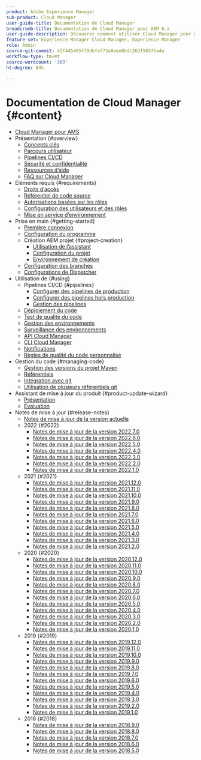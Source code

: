 ```yaml
---
product: Adobe Experience Manager
sub-product: Cloud Manager
user-guide-title: Documentation de Cloud Manager
breadcrumb-title: Documentation de Cloud Manager pour AEM 6.x
user-guide-description: Découvrez comment utiliser Cloud Manager pour gérer Adobe Experience Manager pour AMS en mode cloud de façon autonome.
feature-set: Experience Manager Cloud Manager, Experience Manager
role: Admin
source-git-commit: 42f445465ff9dbfe773a0aee8bdc263f50376a4a
workflow-type: tm+mt
source-wordcount: '303'
ht-degree: 84%

---
```



# Documentation de Cloud Manager {#content}

+ [Cloud Manager pour AMS](introduction.md)
+ Présentation {#overview}
   + [Concepts clés](overview/key-concepts.md)
   + [Parcours utilisateur](overview/user-journey.md)
   + [Pipelines CI/CD](overview/ci-cd-pipelines.md)
   + [Sécurité et confidentialité](overview/security-and-privacy.md)
   + [Ressources d’aide](overview/help-resources.md)
   + [FAQ sur Cloud Manager](overview/faqs.md)
+ Éléments requis {#requirements}
   + [Droits d’accès](requirements/access-rights.md)
   + [Référentiel de code source](requirements/source-code-repository.md)
   + [Autorisations basées sur les rôles](requirements/role-based-permissions.md)
   + [Configuration des utilisateurs et des rôles](requirements/users-and-roles.md)
   + [Mise en service d’environnement](requirements/environment-provisioning.md)
+ Prise en main {#getting-started}
   + [Première connexion](getting-started/first-time-login.md)
   + [Configuration du programme](getting-started/program-setup.md)
   + Création AEM projet {#project-creation}
      + [Utilisation de l’assistant](getting-started/using-the-wizard.md)
      + [Configuration du projet](getting-started/project-setup.md)
      + [Environnement de création](getting-started/build-environment.md)
   + [Configuration des branches](getting-started/configuring-branches.md)
   + [Configurations de Dispatcher](getting-started/dispatcher-configurations.md)
+ Utilisation de {#using}
   + Pipelines CI/CD {#pipelines}
      + [Configurer des pipelines de production](using/production-pipelines.md)
      + [Configurer des pipelines hors production](using/non-production-pipelines.md)
      + [Gestion des pipelines](using/managing-pipelines.md)
   + [Déploiement du code](using/code-deployment.md)
   + [Test de qualité du code](using/code-quality-testing.md)
   + [Gestion des environnements](using/managing-environments.md)
   + [Surveillance des environnements](using/monitoring-environments.md)
   + [API Cloud Manager](https://developer.adobe.com/experience-cloud/cloud-manager/reference/api/)
   + [CLI Cloud Manager](https://github.com/adobe/aio-cli-plugin-cloudmanager/blob/main/README.md)
   + [Notifications](using/notifications.md)
   + [Règles de qualité du code personnalisé](using/custom-code-quality-rules.md)
+ Gestion du code {#managing-code}
   + [Gestion des versions du projet Maven](managing-code/maven-project-version.md)
   + [Référentiels](managing-code/repositories.md)
   + [Intégration avec git](managing-code/git-integration.md)
   + [Utilisation de plusieurs référentiels git](managing-code/multiple-git-repos.md)
+ Assistant de mise à jour du produit {#product-update-wizard}
   + [Présentation](product-update-wizard/overview.md)
   + [Évaluation](product-update-wizard/evaluation.md)
+ Notes de mise à jour {#release-notes}
   + [Notes de mise à jour de la version actuelle](release-notes/current.md)
   + 2022 {#2022}
      + [Notes de mise à jour de la version 2022.7.0](release-notes/2022/2022-7-0.md)
      + [Notes de mise à jour de la version 2022.6.0](release-notes/2022/2022-6-0.md)
      + [Notes de mise à jour de la version 2022.5.0](release-notes/2022/2022-5-0.md)
      + [Notes de mise à jour de la version 2022.4.0](release-notes/2022/2022-4-0.md)
      + [Notes de mise à jour de la version 2022.3.0](release-notes/2022/2022-3-0.md)
      + [Notes de mise à jour de la version 2022.2.0](release-notes/2022/2022-2-0.md)
      + [Notes de mise à jour de la version 2022.1.0](release-notes/2022/2022-1-0.md)
   + 2021 {#2021}
      + [Notes de mise à jour de la version 2021.12.0](release-notes/2021/2021-12-0.md)
      + [Notes de mise à jour de la version 2021.11.0](release-notes/2021/2021-11-0.md)
      + [Notes de mise à jour de la version 2021.10.0](release-notes/2021/2021-10-0.md)
      + [Notes de mise à jour de la version 2021.9.0](release-notes/2021/2021-9-0.md)
      + [Notes de mise à jour de la version 2021.8.0](release-notes/2021/2021-8-0.md)
      + [Notes de mise à jour de la version 2021.7.0](release-notes/2021/2021-7-0.md)
      + [Notes de mise à jour de la version 2021.6.0](release-notes/2021/2021-6-0.md)
      + [Notes de mise à jour de la version 2021.5.0](release-notes/2021/2021-5-0.md)
      + [Notes de mise à jour de la version 2021.4.0](release-notes/2021/2021-4-0.md)
      + [Notes de mise à jour de la version 2021.3.0](release-notes/2021/2021-3-0.md)
      + [Notes de mise à jour de la version 2021.2.0](release-notes/2021/2021-2-0.md)
   + 2020 {#2020}
      + [Notes de mise à jour de la version 2020.12.0](release-notes/2020/2020-12-0.md)
      + [Notes de mise à jour de la version 2020.11.0](release-notes/2020/2020-11-0.md)
      + [Notes de mise à jour de la version 2020.10.0](release-notes/2020/2020-10-0.md)
      + [Notes de mise à jour de la version 2020.9.0](release-notes/2020/2020-9-0.md)
      + [Notes de mise à jour de la version 2020.8.0](release-notes/2020/2020-8-0.md)
      + [Notes de mise à jour de la version 2020.7.0](release-notes/2020/2020-7-0.md)
      + [Notes de mise à jour de la version 2020.6.0](release-notes/2020/2020-6-0.md)
      + [Notes de mise à jour de la version 2020.5.0](release-notes/2020/2020-5-0.md)
      + [Notes de mise à jour de la version 2020.4.0](release-notes/2020/2020-4-0.md)
      + [Notes de mise à jour de la version 2020.3.0](release-notes/2020/2020-3-0.md)
      + [Notes de mise à jour de la version 2020.2.0](release-notes/2020/2020-2-0.md)
      + [Notes de mise à jour de la version 2020.1.0](release-notes/2020/2020-1-0.md)
   + 2019 {#2019}
      + [Notes de mise à jour de la version 2019.12.0](release-notes/2019/2019-12-0.md)
      + [Notes de mise à jour de la version 2019.11.0](release-notes/2019/2019-11-0.md)
      + [Notes de mise à jour de la version 2019.10.0](release-notes/2019/2019-10-0.md)
      + [Notes de mise à jour de la version 2019.9.0](release-notes/2019/2019-9-0.md)
      + [Notes de mise à jour de la version 2019.8.0](release-notes/2019/2019-8-0.md)
      + [Notes de mise à jour de la version 2019.7.0](release-notes/2019/2019-7-0.md)
      + [Notes de mise à jour de la version 2019.6.0](release-notes/2019/2019-6-0.md)
      + [Notes de mise à jour de la version 2019.5.0](release-notes/2019/2019-5-0.md)
      + [Notes de mise à jour de la version 2019.4.0](release-notes/2019/2019-4-0.md)
      + [Notes de mise à jour de la version 2019.3.0](release-notes/2019/2019-3-0.md)
      + [Notes de mise à jour de la version 2019.2.0](release-notes/2019/2019-2-0.md)
      + [Notes de mise à jour de la version 2019.1.0](release-notes/2019/2019-1-0.md)
   + 2018 {#2018}
      + [Notes de mise à jour de la version 2018.9.0](release-notes/2018/2018-9-0.md)
      + [Notes de mise à jour de la version 2018.8.0](release-notes/2018/2018-8-0.md)
      + [Notes de mise à jour de la version 2018.7.0](release-notes/2018/2018-7-0.md)
      + [Notes de mise à jour de la version 2018.6.0](release-notes/2018/2018-6-0.md)
      + [Notes de mise à jour de la version 2018.5.0](release-notes/2018/2018-5-0.md)
